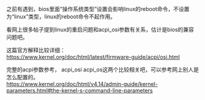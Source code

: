 之前有遇到，bios里面“操作系统类型”设置会影响linux的reboot命令，不设置为“linux”类型，linux的reboot命令不起作用。

看网上很多帖子提到linux的重启问题和acpi_osi参数有关系，估计是bios的兼容问题吧。     

这篇官方解释比较详细：   
https://www.kernel.org/doc/html/latest/firmware-guide/acpi/osi.html   

完整的acpi参数参考， acpi_osi  acpi_os这两个比较相关吧，可以参考网上别人是怎么配置的。   
https://www.kernel.org/doc/html/v4.14/admin-guide/kernel-parameters.html#the-kernel-s-command-line-parameters



